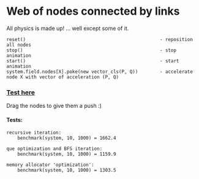 # Web of nodes connected by links
All physics is made up! ... well except some of it.

```
reset()                                                 - reposition all nodes
stop()                                                  - stop animation
start()                                                 - start animation
system.field.nodes[X].poke(new vector_cls(P, Q))        - accelerate node X with vector of acceleration (P, Q)
```

### [Test here](http://poseidon4o.eu/js_web/test/)
Drag the nodes to give them a push :)


#### Tests:
```
recursive iteration:
    benchmark(system, 10, 1000) = 1662.4

que optimization and BFS iteration:
    benchmark(system, 10, 1000) = 1159.9

memory allocator 'optimization':
    benchmark(system, 10, 1000) = 1303.5
```